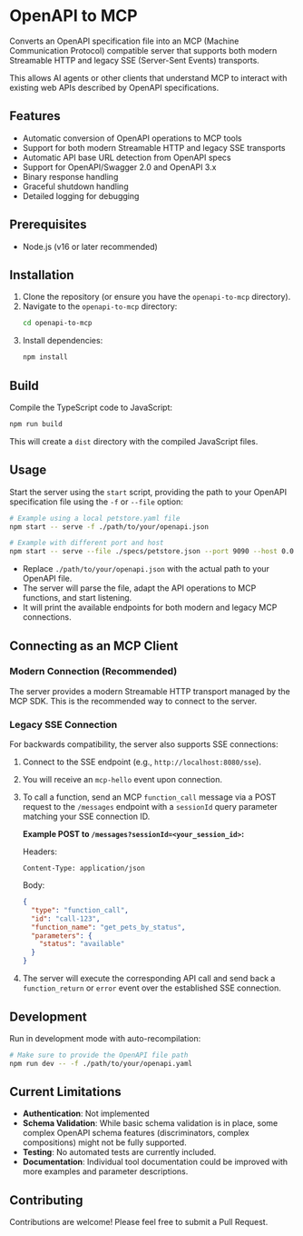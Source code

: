 # OpenAPI to MCP

Converts an OpenAPI specification file into an MCP (Machine Communication Protocol) compatible server that supports both modern Streamable HTTP and legacy SSE (Server-Sent Events) transports.

This allows AI agents or other clients that understand MCP to interact with existing web APIs described by OpenAPI specifications.

## Features

* Automatic conversion of OpenAPI operations to MCP tools
* Support for both modern Streamable HTTP and legacy SSE transports
* Automatic API base URL detection from OpenAPI specs
* Support for OpenAPI/Swagger 2.0 and OpenAPI 3.x
* Binary response handling
* Graceful shutdown handling
* Detailed logging for debugging

## Prerequisites

* Node.js (v16 or later recommended)

## Installation

1. Clone the repository (or ensure you have the `openapi-to-mcp` directory).
2. Navigate to the `openapi-to-mcp` directory:
   ```bash
   cd openapi-to-mcp
   ```
3. Install dependencies:
   ```bash
   npm install
   ```

## Build

Compile the TypeScript code to JavaScript:

```bash
npm run build
```

This will create a `dist` directory with the compiled JavaScript files.

## Usage

Start the server using the `start` script, providing the path to your OpenAPI specification file using the `-f` or `--file` option:

```bash
# Example using a local petstore.yaml file
npm start -- serve -f ./path/to/your/openapi.json

# Example with different port and host
npm start -- serve --file ./specs/petstore.json --port 9090 --host 0.0.0.0
```

* Replace `./path/to/your/openapi.json` with the actual path to your OpenAPI file.
* The server will parse the file, adapt the API operations to MCP functions, and start listening.
* It will print the available endpoints for both modern and legacy MCP connections.

## Connecting as an MCP Client

### Modern Connection (Recommended)

The server provides a modern Streamable HTTP transport managed by the MCP SDK. This is the recommended way to connect to the server.

### Legacy SSE Connection

For backwards compatibility, the server also supports SSE connections:

1. Connect to the SSE endpoint (e.g., `http://localhost:8080/sse`).
2. You will receive an `mcp-hello` event upon connection.
3. To call a function, send an MCP `function_call` message via a POST request to the `/messages` endpoint with a `sessionId` query parameter matching your SSE connection ID.

   **Example POST to `/messages?sessionId=<your_session_id>`:**

   Headers:
   ```
   Content-Type: application/json
   ```

   Body:
   ```json
   {
     "type": "function_call",
     "id": "call-123",
     "function_name": "get_pets_by_status",
     "parameters": {
       "status": "available"
     }
   }
   ```

4. The server will execute the corresponding API call and send back a `function_return` or `error` event over the established SSE connection.

## Development

Run in development mode with auto-recompilation:

```bash
# Make sure to provide the OpenAPI file path
npm run dev -- -f ./path/to/your/openapi.yaml
```

## Current Limitations

* **Authentication**: Not implemented
* **Schema Validation**: While basic schema validation is in place, some complex OpenAPI schema features (discriminators, complex compositions) might not be fully supported.
* **Testing**: No automated tests are currently included.
* **Documentation**: Individual tool documentation could be improved with more examples and parameter descriptions.

## Contributing

Contributions are welcome! Please feel free to submit a Pull Request. 